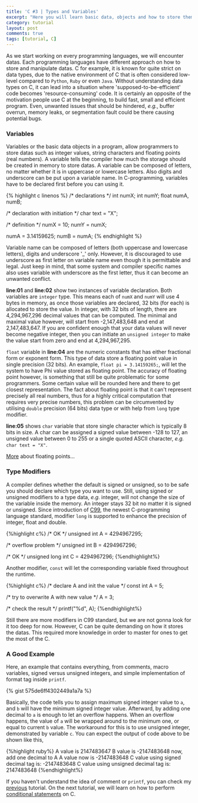 ```yaml
---
title: 'C #3 | Types and Variables'
excerpt: "Here you will learn basic data, objects and how to store them in C."
category: tutorial
layout: post
comments: true
tags: [tutorial, C]
---
```


As we start working on every programming languages, we will encounter datas. Each programming languages have different approach on how to store and manipulate datas. C for example, it is known for quite strict on data types, due to the native environment of C that is often considered low-level compared to `Python`, `Ruby` or even `Java`. Without understanding data types on C, it can lead into a situation where 'supposed-to-be-efficient' code becomes 'resource-consuming' code. It is certainly an opposite of the motivation people use C at the beginning, to build fast, small and efficient program. Even, unwanted issues that should be hindered, *e.g.*, buffer overrun, memory leaks, or segmentation fault could be there causing potential bugs.

### Variables

Variables or the basic data objects in a program, allow programmers to store datas such as integer values, string characters and floating points (real numbers). A variable tells the compiler how much the storage should be created in memory to store datas. A variable can be composed of letters, no matter whether it is in uppercase or lowercase letters. Also digits and underscore can be put upon a variable name. In C-programming, variables have to be declared first before you can using it.

{% highlight c linenos %}
/* declarations */
int numX;
int numY;
float numA, numB;

/* declaration with initiation */
char text = "X";

/* definition */
numX = 10;
numY = numX;

numA = 3.14159625;
numB = numA;
{% endhighlight %}

Variable name can be composed of letters (both uppercase and lowercase letters), digits and underscore '_' only. However, it is discouraged to use underscore as first letter on variable name even though it is permittable and legal. Just keep in mind, that some system and compiler specific names also uses variable with underscore as the first letter, thus it can become an unwanted conflict.

**line:01** and **line:02** show two instances of variable declaration. Both variables are `integer` type. This means each of `numX` and `numY` will use 4 bytes in memory, as once those variables are declared, 32 bits (for each) is allocated to store the value. In integer, with 32 bits of length, there are 4,294,967,296 decimal values that can be computed. The minimal and maximal value however, will start from -2,147,483,648 and end at 2,147,483,647. If you are confident enough that your data values will never become negative integer, then you can initiate an `unsigned integer` to make the value start from zero and end at 4,294,967,295.

`float` variable in **line:04** are the numeric constants that has either fractional form or exponent form. This type of data store a floating point value in single precision (32 bits). An example, `float pi = 3.14159265;`, will let the system to have Phi value stored as floating point. The accuracy of floating point however, is something that still be quite problematic for some programmers. Some certain value will be rounded here and there to get closest representation. The fact about floating point is that it can't represent precisely all real numbers, thus for a highly critical computation that requires very precise numbers, this problem can be circumvented by utilising `double` precision (64 bits) data type or with help from `long` type modifier.

**line:05** shows `char` variable that store single character which is typically 8 bits in size. A char can be assigned a signed value between -128 to 127, an unsigned value between 0 to 255 or a single quoted ASCII character, *e.g.* `char text = "X"`.

[More][1] about floating points...

### Type Modifiers

A compiler defines whether the default is signed or unsigned, so to be safe you should declare which type you want to use. Still, using signed or unsigned modifiers to a type data, *e.g.* integer, will not change the size of the variable inside the memory. An integer stays 32 bit no matter it is signed or unsigned. Since introduction of [C99][2], the newest C-programming language standard, modifier `long` is supported to enhance the precision of integer, float and double.

{%highlight c%}
/* OK */
unsigned int A = 4294967295; 	

/* overflow problem */
unsigned int B = 4294967296;

/* OK */
unsigned long int C = 4294967296;
{%endhighlight%}

Another modifier, `const` will let the corresponding variable fixed throughout the runtime.

{%highlight c%}
/* declare A and init the value */
const int A = 5;

/* try to overwrite A with new value */
A = 3;

/* check the result */
printf("%d", A);
{%endhighlight%}

Still there are more modifiers in C99 standard, but we are not gonna look for it too deep for now. However, C can be quite demanding on how it stores the datas. This required more knowledge in order to master for ones to get the most of the C.

### A Good Example

Here, an example that contains everything, from comments, macro variables, signed versus unsigned integers, and simple implementation of format tag inside `printf`.

{% gist 575de6ff4302449a1a7a %}

Basically, the code tells you to assign maximum signed integer value to `a`, and `b` will have the minimum signed integer value. Afterward, by adding one decimal to `a` is enough to let an overflow happens. When an overflow happens, the value of `a` will be wrapped around to the minimum one, or equal to current `b` value. The workaround for this is to use unsigned integer, demonstrated by variable `c`. You can expect the output of code above to be shown like this,

{%highlight ruby%}
A value is 2147483647
B value is -2147483648
now, add one decimal to A
A value now is -2147483648
C value using signed decimal tag is: -2147483648
C value using unsigned decimal tag is: 2147483648
{%endhighlight%}

If you haven't understand the idea of comment or `printf`, you can check my [previous][3] tutorial. On the next tutorial, we will learn on how to perform [conditional statements][4] on C.


[1]: http://en.wikipedia.org/wiki/IEEE_754-2008
[2]: https://en.wikipedia.org/wiki/C99
[3]: http://yanuartadityan.github.io/tutorial/c-tutor-2
[4]: http://yanuartadityan.github.io/tutorial/c-tutor-4
